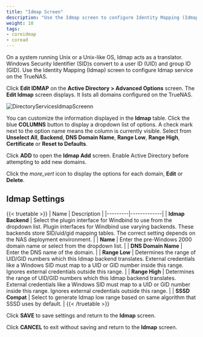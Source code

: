 ```yaml
---
title: "Idmap Screen"
description: "Use the Idmap screen to configure Identity Mapping (Idmap) on TrueNAS CORE."
weight: 10
tags:
- coreidmap
- coread
---
```


On a system running Unix or a Unix-like OS, Idmap acts as a translator. Windows Security Identifier (SID)s convert to a user ID (UID) and group ID (GID). Use the Identity Mapping (Idmap) screen to configure Idmap service on the TrueNAS.

 Click **Edit IDMAP** on the **Active Directory > Advanced Options** screen. The **Edit Idmap** screen displays. It lists all domains configured on the TrueNAS.

![DirectoryServicesldmapScreenn](/images/CORE/DirectoryServices/DirectoryServicesldmapScreen.png "Directory Services Idmap Screen")

You can customize the information displayed in the **Idmap** table. Click the blue **COLUMNS** button to display a dropdown list of options. A check mark next to the option name means the column is currently visible. Select from **Unselect All**, **Backend**, **DNS Domain Name**, **Range Low**, **Range High**, **Certificate** or **Reset to Defaults**. 

Click **ADD** to open the **Idmap Add** screen. Enable Active Directory before attempting to add new domains.

Click the <i class="material-icons" aria-hidden="true" title="Options">more_vert</i> icon to display the options for each domain, **Edit** or **Delete**.

## Idmap Settings

{{< truetable >}}
| Name | Description |
|---------|-------------|
| **Idmap Backend** | Select the plugin interface for Windbind to use from the dropdown list. Plugin interfaces for Windbind use varying backends. These backends store SID/uid/gid mapping tables. The correct setting depends on the NAS deployment environment. |
| **Name** | Enter the pre-Windows 2000 domain name or select from the dropdown list. |
| **DNS Domain Name** | Enter the DNS name of the domain. |
| **Range Low** | Determines the range of UID/GID numbers which this Idmap backend translates. External credentials like a Windows SID must map to a UID or GID number inside this range. Ignores external credentials outside this range. |
| **Range High**  | Determines the range of UID/GID numbers which this Idmap backend translates. External credentials like a Windows SID must map to a UID or GID number inside this range. Ignores external credentials outside this range. |
| **SSSD Compat** | Select to generate Idmap low range based on same algorithm that SSSD uses by default.  |
{{< /truetable >}}

Click **SAVE** to save settings and return to the **Idmap** screen.

Click **CANCEL** to exit without saving and return to the **Idmap** screen.
